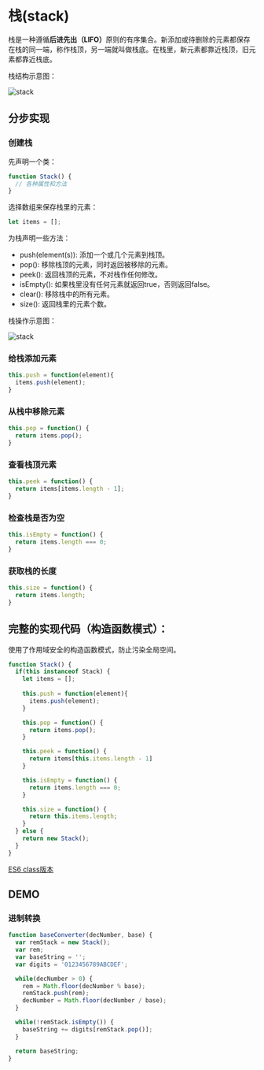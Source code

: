 # 栈(stack)

栈是一种遵循<b>后进先出（LIFO）</b>原则的有序集合。新添加或待删除的元素都保存在栈的同一端，称作栈顶，另一端就叫做栈底。在栈里，新元素都靠近栈顶，旧元素都靠近栈底。

栈结构示意图：

![stack](../image/stack.jpg)

## 分步实现

### 创建栈

先声明一个类：

```javascript
function Stack() {
  // 各种属性和方法
}
```
选择数组来保存栈里的元素：

```javascript
let items = [];
```
为栈声明一些方法：

* push(element(s)): 添加一个或几个元素到栈顶。
* pop(): 移除栈顶的元素，同时返回被移除的元素。
* peek(): 返回栈顶的元素，不对栈作任何修改。
* isEmpty(): 如果栈里没有任何元素就返回true，否则返回false。
* clear(): 移除栈中的所有元素。
* size(): 返回栈里的元素个数。

栈操作示意图：

![stack](../image/stack.png)

### 给栈添加元素
```JavaScript
this.push = function(element){
  items.push(element);
}
```

### 从栈中移除元素
```javascript
this.pop = function() {
  return items.pop();
}
```

### 查看栈顶元素
```javascript
this.peek = function() {
  return items[items.length - 1];
}
```

### 检查栈是否为空
```javascript
this.isEmpty = function() {
  return items.length === 0;
}
```

### 获取栈的长度
```javascript
this.size = function() {
  return items.length;
}
```

## 完整的实现代码（构造函数模式）：

使用了作用域安全的构造函数模式，防止污染全局空间。

```javascript
function Stack() {
  if(this instanceof Stack) {
    let items = [];
    
    this.push = function(element){
      items.push(element);
    }

    this.pop = function() {
      return items.pop();
    }

    this.peek = function() {
      return items[this.items.length - 1]
    }

    this.isEmpty = function() {
      return items.length === 0;
    }

    this.size = function() {
      return this.items.length;
    }
  } else {
    return new Stack();
  }
}
```

[ES6 class版本](stack.js)

## DEMO

### 进制转换

```javascript
function baseConverter(decNumber, base) {
  var remStack = new Stack();
  var rem;
  var baseString = '';
  var digits = '0123456789ABCDEF';

  while(decNumber > 0) {
    rem = Math.floor(decNumber % base);
    remStack.push(rem);
    decNumber = Math.floor(decNumber / base);
  }

  while(!remStack.isEmpty()) {
    baseString += digits[remStack.pop()];
  }

  return baseString;
}
```


